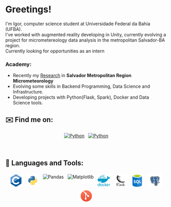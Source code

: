 # Greetings!
I'm Igor, computer science student at Universidade Federal da Bahia (UFBA).<br> 
I've worked with augmented reality developing in Unity, currently evolving a project for micrometereology data analysis in the metropolitan Salvador-BA region.<br>
Currently looking for opportunities as an intern


### Academy: 
- Recently my [Research](https://github.com/igordantasgf/analise_dados_microambientais) in **Salvador Metropolitan Region Micrometeorology**
- Evolving some skills in Backend Programming, Data Science and Infrastructure.
- Developing projects with Python(Flask, Spark), Docker and Data Science tools.

## ✉️ Find me on:


<p align="center">
 <a href="https://www.linkedin.com/in/igor-dantas-a288b518a" target="_blank" rel="noopener noreferrer"> <img src="https://cdn.jsdelivr.net/npm/simple-icons@v3/icons/linkedin.svg" alt="Python" height="40" style="vertical-align:top; margin:4px"></a>
 <a href="igordgf@ufba.br"> <img src="https://cdn.jsdelivr.net/npm/simple-icons@v3/icons/gmail.svg" alt="Python" height="40" style="vertical-align:top; margin:4px"></a>
</p>

<br />

## 🧰 Languages and Tools:
<p align="center">
<img src="https://github.com/devicons/devicon/blob/master/icons/c/c-original.svg" alt="Github" height="40" style="vertical-align:top; margin:4px">
<img src="https://raw.githubusercontent.com/github/explore/80688e429a7d4ef2fca1e82350fe8e3517d3494d/topics/python/python.png" alt="Python" height="40" style="vertical-align:top; margin:4px">
<img src="https://seeklogo.com/images/P/pandas-logo-776F6D45BB-seeklogo.com.png" alt="Pandas" height="40" style="vertical-align:top; margin:4px">  
<img src="https://www.inventicons.com/uploads/iconset/660/wm/512/data_analysis-12.png" alt="Matplotlib" height="40" style="vertical-align:top; margin:4px">
<img src="https://github.com/devicons/devicon/blob/master/icons/docker/docker-plain-wordmark.svg" alt="Docker" height="40" style="vertical-align:top; margin:4px">
<img src="https://github.com/igordantasgf/igordantasgf/blob/main/images/pngegg.png" alt="Flask" height="40" style="vertical-align:top; margin:4px">
<img src="https://github.com/igordantasgf/igordantasgf/blob/main/images/pngegg%20(2).png" alt="SQL" height="40" style="vertical-align:top; margin:4px">
<img src="https://github.com/igordantasgf/igordantasgf/blob/main/images/pngegg%20(3).png" alt="Postgres" height="40" style="vertical-align:top; margin:4px">
<img src="https://github.com/igordantasgf/igordantasgf/blob/main/images/pngegg%20(4).png" alt="Git" height="40" style="vertical-align:top; margin:4px">
